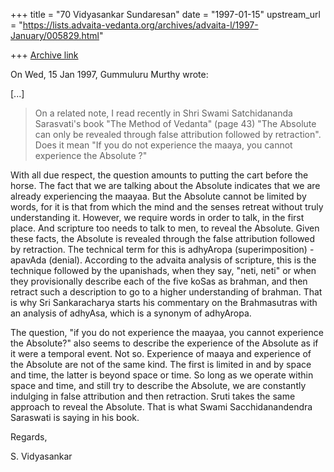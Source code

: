 +++
title = "70 Vidyasankar Sundaresan"
date = "1997-01-15"
upstream_url = "https://lists.advaita-vedanta.org/archives/advaita-l/1997-January/005829.html"

+++
[Archive link](https://lists.advaita-vedanta.org/archives/advaita-l/1997-January/005829.html)

On Wed, 15 Jan 1997, Gummuluru Murthy wrote:

[...]

> On a related note, I read recently in Shri Swami Satchidananda Sarasvati's
> book "The Method of Vedanta" (page 43) "The Absolute can only be revealed
> through false attribution followed by retraction". Does it mean "If you
> do not experience the maaya, you cannot experience the Absolute ?"

With all due respect, the question amounts to putting the cart before the
horse. The fact that we are talking about the Absolute indicates that we
are already experiencing the maayaa. But the Absolute cannot be limited by
words, for it is that from which the mind and the senses retreat without
truly understanding it. However, we require words in order to talk, in the
first place. And scripture too needs to talk to men, to reveal the
Absolute. Given these facts, the Absolute is revealed through the false
attribution followed by retraction. The technical term for this is
adhyAropa (superimposition) - apavAda (denial). According to the advaita
analysis of scripture, this is the technique followed by the upanishads,
when they say, "neti, neti" or when they provisionally describe each of
the five koSas as brahman, and then retract such a description to go to a
higher understanding of brahman. That is why Sri Sankaracharya starts his
commentary on the Brahmasutras with an analysis of adhyAsa, which is a
synonym of adhyAropa.

The question, "if you do not experience the maayaa, you cannot experience
the Absolute?" also seems to describe the experience of the Absolute as
if it were a temporal event. Not so. Experience of maaya and experience of
the Absolute are not of the same kind. The first is limited in and by
space and time, the latter is beyond space or time. So long as we operate
within space and time, and still try to describe the Absolute, we are
constantly indulging in false attribution and then retraction. Sruti takes
the same approach to reveal the Absolute. That is what Swami
Sacchidanandendra Saraswati is saying in his book.

Regards,

S. Vidyasankar

